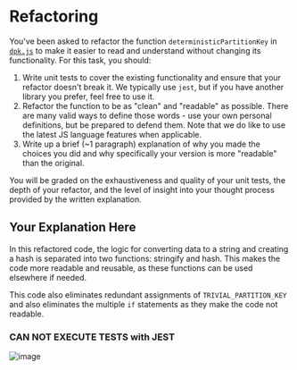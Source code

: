 # Refactoring

You've been asked to refactor the function `deterministicPartitionKey` in [`dpk.js`](dpk.js) to make it easier to read and understand without changing its functionality. For this task, you should:

1. Write unit tests to cover the existing functionality and ensure that your refactor doesn't break it. We typically use `jest`, but if you have another library you prefer, feel free to use it.
2. Refactor the function to be as "clean" and "readable" as possible. There are many valid ways to define those words - use your own personal definitions, but be prepared to defend them. Note that we do like to use the latest JS language features when applicable.
3. Write up a brief (~1 paragraph) explanation of why you made the choices you did and why specifically your version is more "readable" than the original.

You will be graded on the exhaustiveness and quality of your unit tests, the depth of your refactor, and the level of insight into your thought process provided by the written explanation.

## Your Explanation Here
In this refactored code, the logic for converting data to a string and creating a hash is separated into two functions: stringify and hash. This makes the code more readable and reusable, as these functions can be used elsewhere if needed.

This code also eliminates redundant assignments of `TRIVIAL_PARTITION_KEY` and also eliminates the multiple `if` statements as they make the code not readable.


### CAN NOT EXECUTE TESTS with JEST

![image](https://user-images.githubusercontent.com/6795689/215763686-a77b4682-b58e-4c05-8f84-830b7063cea8.png)
